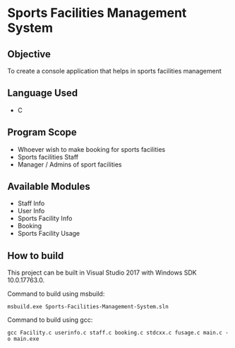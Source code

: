 # Sports Facilities Management System
## Objective
To create a console application that helps in sports facilities management
## Language Used
- C
## Program Scope
- Whoever wish to make booking for sports facilities
- Sports facilities Staff
- Manager / Admins of sport facilities
## Available Modules
- Staff Info
- User Info
- Sports Facility Info
- Booking
- Sports Facility Usage
## How to build
This project can be built in Visual Studio 2017 with Windows SDK 10.0.17763.0. 

Command to build using msbuild:

`msbuild.exe Sports-Facilities-Management-System.sln`

Command to build using gcc:

`gcc Facility.c userinfo.c staff.c booking.c stdcxx.c fusage.c main.c -o main.exe`
